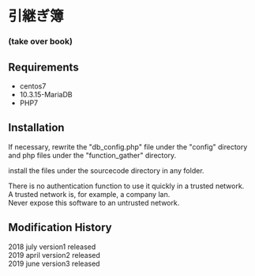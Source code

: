 # 引継ぎ簿
### (take over book)


## Requirements
 - centos7
 - 10.3.15-MariaDB
 - PHP7

## Installation
 
 If necessary, rewrite the "db_config.php" file under the "config" directory and php files under the "function_gather" directory.

 install the files under the sourcecode directory in any folder.
 

There is no authentication function to use it quickly in a trusted network.  
A trusted network is, for example, a company lan.  
Never expose this software to an untrusted network. 


## Modification History
2018 july version1 released  
2019 april version2 released  
2019 june version3 released

